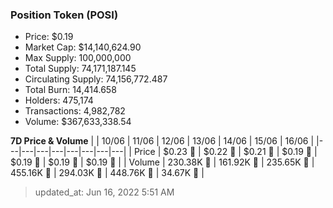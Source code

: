 
  ### Position Token (POSI)
  - Price: $0.19
  - Market Cap: $14,140,624.90
  - Max Supply: 100,000,000
  - Total Supply: 74,171,187.145
  - Circulating Supply: 74,156,772.487
  - Total Burn: 14,414.658
  - Holders: 475,174
  - Transactions: 4,982,782
  - Volume: $367,633,338.54

  **7D Price & Volume**
  | | 10&#x2F;06 | 11&#x2F;06 | 12&#x2F;06 | 13&#x2F;06 | 14&#x2F;06 | 15&#x2F;06 | 16&#x2F;06 |
  |---|---|---|---|---|---|---|---|
  | Price | $0.23 🔻 | $0.22 🔻 | $0.21 🔻 | $0.19 🔻 | $0.19 🔻 | $0.19 🚀 | $0.19 🚀 |
  | Volume | 230.38K 🚀 | 161.92K 🔻 | 235.65K 🚀 | 455.16K 🚀 | 294.03K 🔻 | 448.76K 🚀 | 34.67K 🔻 |

  > updated_at: Jun 16, 2022 5:51 AM
